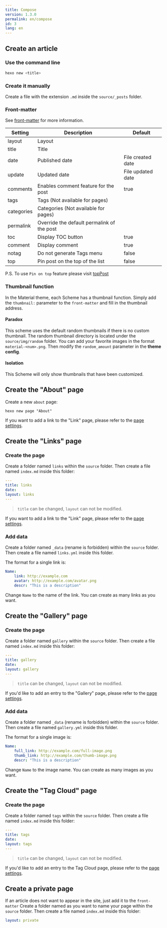 ```yaml
---
title: Compose
version: 1.3.0
permalink: en/compose
id: 3
lang: en
---
```


## Create an article

### Use the command line

```bash
hexo new <title>
```

### Create it manually

Create a file with the extension `.md` inside the `source/_posts` folder.

### Front-matter

See [front-matter](https://hexo.io/en/docs/front-matter.html) for more information.

| Setting    | Description                                | Default           |
| ---------- | ------------------------------------------ | ----------------- |
| layout     | Layout                                     |                   |
| title      | Title                                      |                   |
| date       | Published date                             | File created date |
| update     | Updated date                               | File updated date |
| comments   | Enables comment feature for the post       | true              |
| tags       | Tags (Not available for pages)             |                   |
| categories | Categories (Not available for pages)       |                   |
| permalink  | Override the default permalink of the post |                   |
| toc        | Display TOC button		                  | true   		      |
| comment    | Display comment	                          | true              |
| notag      | Do not generate Tags menu                  | false             |
| top        | Pin post on the top of the list            | false             |

P.S. To use `Pin on top` feature please visit [topPost](/intro/#topPost)

### Thumbnail function

In the Material theme, each Scheme has a thumbnail function. Simply add the `thumbnail:` parameter to the `front-matter` and fill in the thumbnail address.

#### Paradox

This scheme uses the default random thumbnails if there is no custom thumbnail. The random thumbnail directory is located under the `source/img/random` folder. You can add your favorite images in the format `material-<num>.png`. Then modify the `random_amount` parameter in the **theme config**.

#### Isolation

This Scheme will only show thumbnails that have been customized.

## Create the "About" page

Create a new `about` page:

```shell
hexo new page "About"
```

If you want to add a link to the "Link" page, please refer to the [page settings](/en/intro/#pages).

## Create the "Links" page

### Create the page

Create a folder named `links` within the `source` folder. Then create a file named `index.md` inside this folder:

```yaml
---
title: links
date:
layout: links
---
```

> `title` can be changed, `layout` can not be modified.

If you want to add a link to the "Link" page, please refer to the [page settings](/en/intro/#pages).

### Add data

Create a folder named `_data` (rename is forbidden) within the `source` folder. Then create a file named `links.yml` inside this folder.

The format for a single link is:

```yaml
Name:
    link: http://example.com
    avatar: http://example.com/avatar.png
    descr: "This is a description"
```

Change `Name` to the name of the link. You can create as many links as you want.

## Create the "Gallery" page

### Create the page

Create a folder named `gallery` within the `source` folder. Then create a file named `index.md` inside this folder:

```yaml
---
title: gallery
date:
layout: gallery
---
```

> `title` can be changed, `layout` can not be modified.

If you'd like to add an entry to the "Gallery" page, please refer to the [page settings](/en/intro/#pages).

### Add data

Create a folder named `_data` (rename is forbidden) within the `source` folder. Then create a file named `gallery.yml` inside this folder.

The format for a single image is:

```yaml
Name:
    full_link: http://example.com/full-image.png
    thumb_link: http://example.com/thumb-image.png
    descr: "This is a description"
```

Change `Name` to the image name. You can create as many images as you want.

## Create the "Tag Cloud" page

### Create the page

Create a folder named `tags` within the `source` folder. Then create a file named `index.md` inside this folder:

```yaml
---
title: tags
date:
layout: tags
---
```

> `title` can be changed, `layout` can not be modified.

If you'd like to add an entry to the Tag Cloud page, please refer to the [page settings](/en/intro/#pages).

## Create a private page

If an article does not want to appear in the site, just add it to the `front-matter`
Create a folder named as you want to name your page within the `source` folder. Then create a file named `index.md` inside this folder:

```yaml
layout: private
```
